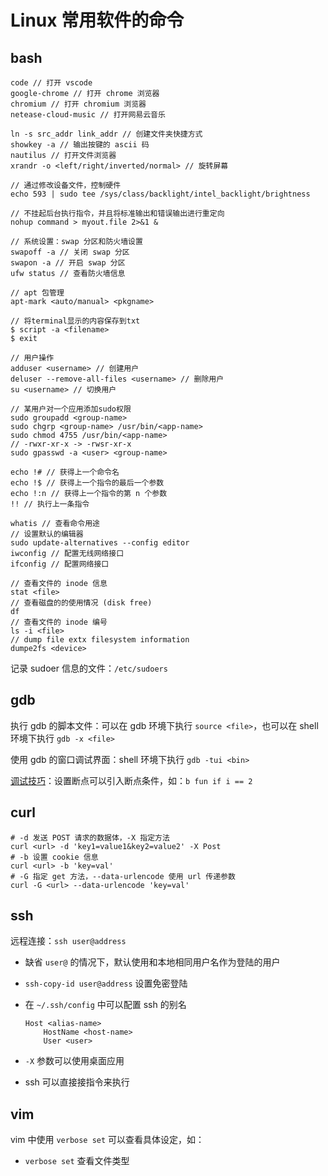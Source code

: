 # Linux 常用软件的命令

## bash

```term
code // 打开 vscode
google-chrome // 打开 chrome 浏览器
chromium // 打开 chromium 浏览器
netease-cloud-music // 打开网易云音乐

ln -s src_addr link_addr // 创建文件夹快捷方式
showkey -a // 输出按键的 ascii 码
nautilus // 打开文件浏览器
xrandr -o <left/right/inverted/normal> // 旋转屏幕

// 通过修改设备文件，控制硬件
echo 593 | sudo tee /sys/class/backlight/intel_backlight/brightness

// 不挂起后台执行指令，并且将标准输出和错误输出进行重定向
nohup command > myout.file 2>&1 &

// 系统设置：swap 分区和防火墙设置
swapoff -a // 关闭 swap 分区
swapon -a // 开启 swap 分区
ufw status // 查看防火墙信息

// apt 包管理
apt-mark <auto/manual> <pkgname>

// 将terminal显示的内容保存到txt
$ script -a <filename>
$ exit

// 用户操作
adduser <username> // 创建用户
deluser --remove-all-files <username> // 删除用户
su <username> // 切换用户

// 某用户对一个应用添加sudo权限
sudo groupadd <group-name>
sudo chgrp <group-name> /usr/bin/<app-name>
sudo chmod 4755 /usr/bin/<app-name>
// -rwxr-xr-x -> -rwsr-xr-x
sudo gpasswd -a <user> <group-name>

echo !# // 获得上一个命令名
echo !$ // 获得上一个指令的最后一个参数
echo !:n // 获得上一个指令的第 n 个参数
!! // 执行上一条指令

whatis // 查看命令用途
// 设置默认的编辑器
sudo update-alternatives --config editor
iwconfig // 配置无线网络接口
ifconfig // 配置网络接口

// 查看文件的 inode 信息
stat <file>
// 查看磁盘的的使用情况 (disk free)
df
// 查看文件的 inode 编号
ls -i <file>
// dump file extx filesystem information
dumpe2fs <device>
```

记录 sudoer 信息的文件：`/etc/sudoers`

## gdb

执行 gdb 的脚本文件：可以在 gdb 环境下执行 `source <file>`，也可以在 shell 环境下执行 `gdb -x <file>`

使用 gdb 的窗口调试界面：shell 环境下执行 `gdb -tui <bin>`

[调试技巧](https://blog.csdn.net/robinblog/article/details/17652541)：设置断点可以引入断点条件，如：`b fun if i == 2`

## curl

```shell
# -d 发送 POST 请求的数据体，-X 指定方法
curl <url> -d 'key1=value1&key2=value2' -X Post
# -b 设置 cookie 信息
curl <url> -b 'key=val'
# -G 指定 get 方法，--data-urlencode 使用 url 传递参数
curl -G <url> --data-urlencode 'key=val'
```

## ssh

远程连接：`ssh user@address`

- 缺省 `user@` 的情况下，默认使用和本地相同用户名作为登陆的用户
- `ssh-copy-id user@address` 设置免密登陆
- 在 `~/.ssh/config` 中可以配置 ssh 的别名

    ```sshconfig
    Host <alias-name>
        HostName <host-name>
        User <user>
    ```

- `-X` 参数可以使用桌面应用
- ssh 可以直接接指令来执行

## vim

vim 中使用 `verbose set` 可以查看具体设定，如：

- `verbose set` 查看文件类型
